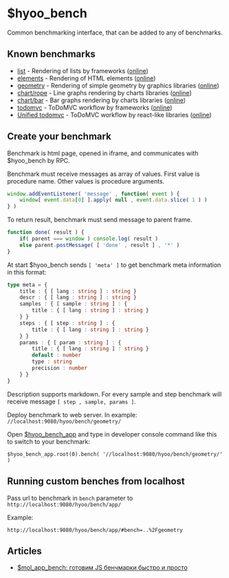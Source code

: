 # $hyoo_bench

Common benchmarking interface, that can be added to any of benchmarks.

## Known benchmarks

* [list](list) - Rendering of lists by frameworks ([online](http://bench.hyoo.ru/list/#bench=list/sort=fill/sample=angularjs~mol~native-dom~react~native-html))
* [elements](elements) - Rendering of HTML elements ([online](http://bench.hyoo.ru/elements/#sample=audio~button~details~div~fieldset~hr~img~input~keygen~marquee~meter~object~optgroup~q~select~style~textarea~video#sort=fill#))
* [geometry](geometry) - Rendering of simple geometry by graphics libraries ([online](http://bench.hyoo.ru/geometry/#sort=render#))
* [chart/rope](chart/rope) - Line graphs rendering by charts libraries ([online](http://bench.hyoo.ru/chart/rope/#sort=fill/sample=hcharts~mol))
* [chart/bar](chart/bar) - Bar graphs rendering by charts libraries ([online](http://bench.hyoo.ru/chart/bar/#sort=fill/sample=hcharts~mol))
* [todomvc](https://github.com/hyoo-ru/todomvc/tree/master/benchmark) - ToDoMVC workflow by frameworks ([online](https://hyoo-ru/todomvc/benchmark/#sample=angular2%7Eangularjs%7Eknockoutjs%7Emol%7Epolymer%7Ereact-alt%7Evanillajs%7Evue#sort=fill#))
* [Unified todomvc](https://github.com/zerkalica/utb) - ToDoMVC workflow by react-like libraries ([online](https://zerkalica.github.io/utb/benchmark/#sample=inferno-lom_atom~inferno-mobx~inferno-raw~inferno-reactive-di~preact-lom_atom~preact-mobx~preact-raw~preact-reactive-di~react-lom_atom~react-mobx~react-raw~react-reactive-di/sort=fill))

## Create your benchmark

Benchmark is html page, opened in iframe, and communicates with $hyoo_bench by RPC.
 
Benchmark must receive messages as array of values. First value is procedure name. Other values is procedure arguments.

```js
window.addEventListener( 'message' , function( event ) {
	window[ event.data[0] ].apply( null , event.data.slice( 1 ) )
} )
```

To return result, benchmark must send message to parent frame.

```js
function done( result ) {
	if( parent === window ) console.log( result )
	else parent.postMessage( [ 'done' , result ] , '*' )
}
```

At start $hyoo_bench sends ```[ 'meta' ]``` to get benchmark meta information in this format:

```ts
type meta = {
	title : { [ lang : string ] : string }
	descr : { [ lang : string ] : string }
	samples : { [ sample : string ] : {
		title : { [ lang : string ] : string }
	} }
	steps : { [ step : string ] : { 
		title : { [ lang : string ] : string }
	} }
	params : { [ param : string ] : {
		title : { [ lang : string ] : string }
		default : number
		type : string
		precision : number 
	} }
}
```

Description supports markdown. For every sample and step benchmark will receive message ```[ step , sample, params ]```.

Deploy benchmark to web server. In example: ```//localhost:9080/hyoo/bench/geometry/```

Open [$hyoo_bench_app](http://bench.hyoo.ru/) and type in developer console command like this to switch to your benchmark:

```
$hyoo_bench_app.root(0).bench( '//localhost:9080/hyoo/bench/geometry/' )
```

## Running custom benches from localhost

Pass url to benchmark in `bench` parameter to `http://localhost:9080/hyoo/bench/app/`

Example:

```
http://localhost:9080/hyoo/bench/app/#bench=..%2Fgeometry
```

## Articles

- [$mol_app_bench: готовим JS бенчмарки быстро и просто](https://habrahabr.ru/post/322162/)

